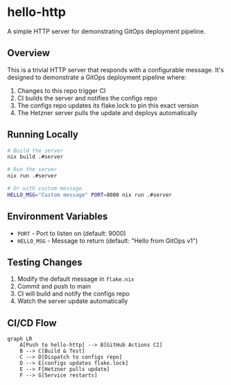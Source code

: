 # hello-http

A simple HTTP server for demonstrating GitOps deployment pipeline.

## Overview

This is a trivial HTTP server that responds with a configurable message. It's designed to demonstrate a GitOps deployment pipeline where:

1. Changes to this repo trigger CI
2. CI builds the server and notifies the configs repo
3. The configs repo updates its flake.lock to pin this exact version
4. The Hetzner server pulls the update and deploys automatically

## Running Locally

```bash
# Build the server
nix build .#server

# Run the server
nix run .#server

# Or with custom message
HELLO_MSG="Custom message" PORT=8080 nix run .#server
```

## Environment Variables

- `PORT` - Port to listen on (default: 9000)
- `HELLO_MSG` - Message to return (default: "Hello from GitOps v1")

## Testing Changes

1. Modify the default message in `flake.nix`
2. Commit and push to main
3. CI will build and notify the configs repo
4. Watch the server update automatically

## CI/CD Flow

```mermaid
graph LR
    A[Push to hello-http] --> B[GitHub Actions CI]
    B --> C[Build & Test]
    C --> D[Dispatch to configs repo]
    D --> E[configs updates flake.lock]
    E --> F[Hetzner pulls update]
    F --> G[Service restarts]
```
